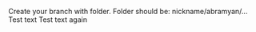 Create your branch with folder. Folder should be: nickname/abramyan/... 
Test text 
Test text again
